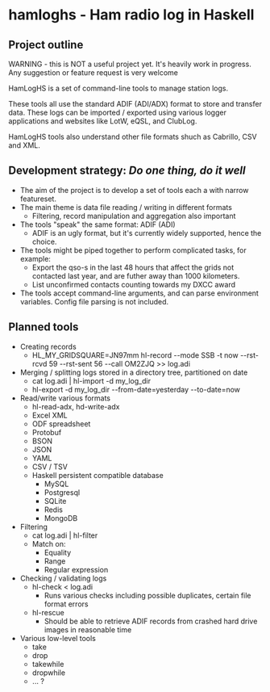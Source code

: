 # hamloghs - Ham radio log in Haskell

## Project outline

WARNING - this is NOT a useful project yet. It's heavily work in progress. Any suggestion or feature request is very welcome

HamLogHS is a set of command-line tools to manage station logs.

These tools all use the standard ADIF (ADI/ADX) format to store and transfer data.
These logs can be imported / exported using various logger applications
and websites like LotW, eQSL, and ClubLog.

HamLogHS tools also understand other file formats shuch as Cabrillo, CSV
and XML.

## Development strategy: *Do one thing, do it well*

* The aim of the project is to develop a set of tools each a with narrow featureset.
* The main theme is data file reading / writing in different formats
  * Filtering, record manipulation and aggregation also important
* The tools "speak" the same format: ADIF (ADI)
  * ADIF is an ugly format, but it's currently widely supported, hence the choice.
* The tools might be piped together to perform complicated tasks, for example:
  * Export the qso-s in the last 48 hours that affect the grids not contacted last year, and are futher away than 1000 kilometers.
  * List unconfirmed contacts counting towards my DXCC award
* The tools accept command-line arguments, and can parse environment variables. Config file parsing is not included.

## Planned tools

* Creating records
  * HL_MY_GRIDSQUARE=JN97mm hl-record --mode SSB -t now --rst-rcvd 59 --rst-sent 56 --call OM2ZJQ >> log.adi
* Merging / splitting logs stored in a directory tree, partitioned on date
  * cat log.adi | hl-import -d my_log_dir
  * hl-export -d my_log_dir --from-date=yesterday --to-date=now
* Read/write various formats
  * hl-read-adx, hd-write-adx
  * Excel XML
  * ODF spreadsheet
  * Protobuf
  * BSON
  * JSON
  * YAML
  * CSV / TSV
  * Haskell persistent compatible database
    * MySQL
    * Postgresql
    * SQLite
    * Redis
    * MongoDB
* Filtering
  * cat log.adi | hl-filter
  * Match on:
    * Equality
    * Range
    * Regular expression
* Checking / validating logs
  * hl-check < log.adi
    * Runs various checks including possible duplicates, certain file format errors
  * hl-rescue
    * Should be able to retrieve ADIF records from crashed hard drive images in reasonable time
* Various low-level tools
  * take
  * drop
  * takewhile
  * dropwhile
  * ... ?
